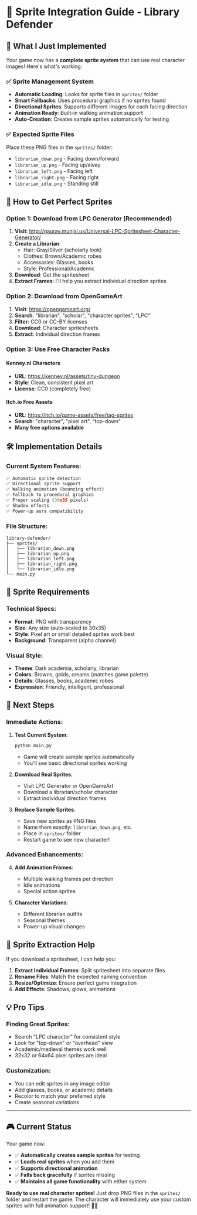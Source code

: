 # 🎨 Sprite Integration Guide - Library Defender

## 🚀 **What I Just Implemented**

Your game now has a **complete sprite system** that can use real character images! Here's what's working:

### ✅ **Sprite Management System**
- **Automatic Loading**: Looks for sprite files in `sprites/` folder
- **Smart Fallbacks**: Uses procedural graphics if no sprites found
- **Directional Sprites**: Supports different images for each facing direction
- **Animation Ready**: Built-in walking animation support
- **Auto-Creation**: Creates sample sprites automatically for testing

### ✅ **Expected Sprite Files**
Place these PNG files in the `sprites/` folder:
- `librarian_down.png` - Facing down/forward
- `librarian_up.png` - Facing up/away  
- `librarian_left.png` - Facing left
- `librarian_right.png` - Facing right
- `librarian_idle.png` - Standing still

## 🎯 **How to Get Perfect Sprites**

### **Option 1: Download from LPC Generator (Recommended)**

1. **Visit**: http://gaurav.munjal.us/Universal-LPC-Spritesheet-Character-Generator/
2. **Create a Librarian**:
   - Hair: Gray/Silver (scholarly look)
   - Clothes: Brown/Academic robes
   - Accessories: Glasses, books
   - Style: Professional/Academic
3. **Download**: Get the spritesheet
4. **Extract Frames**: I'll help you extract individual direction sprites

### **Option 2: Download from OpenGameArt**

1. **Visit**: https://opengameart.org/
2. **Search**: "librarian", "scholar", "character sprites", "LPC"
3. **Filter**: CC0 or CC-BY licenses
4. **Download**: Character spritesheets
5. **Extract**: Individual direction frames

### **Option 3: Use Free Character Packs**

#### **Kenney.nl Characters**
- **URL**: https://kenney.nl/assets/tiny-dungeon
- **Style**: Clean, consistent pixel art
- **License**: CC0 (completely free)

#### **Itch.io Free Assets**
- **URL**: https://itch.io/game-assets/free/tag-sprites
- **Search**: "character", "pixel art", "top-down"
- **Many free options available**

## 🛠️ **Implementation Details**

### **Current System Features:**
```python
✅ Automatic sprite detection
✅ Directional sprite support  
✅ Walking animation (bouncing effect)
✅ Fallback to procedural graphics
✅ Proper scaling (30x35 pixels)
✅ Shadow effects
✅ Power-up aura compatibility
```

### **File Structure:**
```
library-defender/
├── sprites/
│   ├── librarian_down.png
│   ├── librarian_up.png
│   ├── librarian_left.png
│   ├── librarian_right.png
│   └── librarian_idle.png
└── main.py
```

## 🎨 **Sprite Requirements**

### **Technical Specs:**
- **Format**: PNG with transparency
- **Size**: Any size (auto-scaled to 30x35)
- **Style**: Pixel art or small detailed sprites work best
- **Background**: Transparent (alpha channel)

### **Visual Style:**
- **Theme**: Dark academia, scholarly, librarian
- **Colors**: Browns, golds, creams (matches game palette)
- **Details**: Glasses, books, academic robes
- **Expression**: Friendly, intelligent, professional

## 🚀 **Next Steps**

### **Immediate Actions:**

1. **Test Current System**:
   ```bash
   python main.py
   ```
   - Game will create sample sprites automatically
   - You'll see basic directional sprites working

2. **Download Real Sprites**:
   - Visit LPC Generator or OpenGameArt
   - Download a librarian/scholar character
   - Extract individual direction frames

3. **Replace Sample Sprites**:
   - Save new sprites as PNG files
   - Name them exactly: `librarian_down.png`, etc.
   - Place in `sprites/` folder
   - Restart game to see new character!

### **Advanced Enhancements:**

4. **Add Animation Frames**:
   - Multiple walking frames per direction
   - Idle animations
   - Special action sprites

5. **Character Variations**:
   - Different librarian outfits
   - Seasonal themes
   - Power-up visual changes

## 🎯 **Sprite Extraction Help**

If you download a spritesheet, I can help you:

1. **Extract Individual Frames**: Split spritesheet into separate files
2. **Rename Files**: Match the expected naming convention
3. **Resize/Optimize**: Ensure perfect game integration
4. **Add Effects**: Shadows, glows, animations

## 💡 **Pro Tips**

### **Finding Great Sprites:**
- Search "LPC character" for consistent style
- Look for "top-down" or "overhead" view
- Academic/medieval themes work well
- 32x32 or 64x64 pixel sprites are ideal

### **Customization:**
- You can edit sprites in any image editor
- Add glasses, books, or academic details
- Recolor to match your preferred style
- Create seasonal variations

---

## 🎮 **Current Status**

Your game now:
- ✅ **Automatically creates sample sprites** for testing
- ✅ **Loads real sprites** when you add them
- ✅ **Supports directional animation** 
- ✅ **Falls back gracefully** if sprites missing
- ✅ **Maintains all game functionality** with either system

**Ready to use real character sprites!** Just drop PNG files in the `sprites/` folder and restart the game. The character will immediately use your custom sprites with full animation support! 🎨✨
